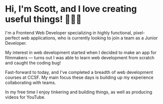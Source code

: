# Hi, I'm Scott, and I love creating useful things! 🧙‍♂️🔮

I'm a Frontend Web Developer specializing in highly functional, pixel-perfect web applications, who is currently looking to join a team as a Junior Developer.

My interest in web development started when I decided to make an app for filmmakers — turns out I was able to learn web development from scratch and caught the coding bug!

Fast-forward to today, and I've completed a breadth of web development courses at CCSF. My main focus these days is building up my experience collaborating with teams.

In my free time I enjoy tinkering and building things, as well as producing videos for YouTube.

<!-- ## Education:

<ul>Degrees:
    <li>A.S. Degree, Computer Networking and Information Technology - CCSF 2022</li>
    <li>B.A. Degree, Film Production - SFSU 2009</li>
</ul>

| Education                                                               |
| :---------------------------------------------------------------------- |
| A.S. Degree, Computer Networking and Information Technology - CCSF 2022 |
| B.A. Degree, Film Production - SFSU 2009                                |

| Certificates                        |                             |
| :---------------------------------- | --------------------------- |
| Front-End Web Development           | Web Application Programming |
| JavaScript Specialist               | Mobile Web App Development  |
| Advanced Web Development Techniques | Fundamentals of Networking  |

Certificates:
Front-End Web Development
JavaScript Specialist
Advanced Web Development Techniques
Web Application Programming
Mobile Web App Development
Fundamentals of Networking -->
